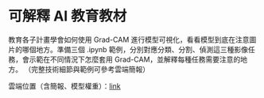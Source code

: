 # 可解釋 AI 教育教材

教育各子計畫學會如何使用 Grad-CAM 進行模型可視化，看看模型到底在注意圖片的哪個地方。準備三個 .ipynb 範例，分別對應分類、分割、偵測這三種影像任務，會示範在不同情況下怎麼套用 Grad-CAM，並解釋每種任務需要注意的地方。
（完整技術細節與範例可參考雲端簡報）

雲端位置（含簡報、模型權重）：[link](https://drive.google.com/drive/folders/1RAVrzAtW_BvALNFsLnODKCZ6CLQyVcKw?usp=drive_link)

